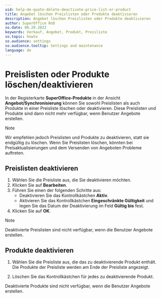 ```yaml
---
uid: help-de-quote-delete-deactivate-price-list-or-product
title: Angebot löschen Preislisten oder Produkte deaktivieren
description: Angebot löschen Preislisten oder Produkte deaktivieren
author: SuperOffice RnD
so.date: 06.29.2022
keywords: Verkauf, Angebot, Produkt, Preisliste
so.topic: howto
so.audience: settings
so.audience.tooltip: Settings and maintenance
language: de
---
```


# Preislisten oder Produkte löschen/deaktivieren

In der Registerkarte **SuperOffice-Produkte** in der Ansicht **Angebot/Synchronisierung** können Sie sowohl Preislisten als auch Produkte in einer Preisliste löschen oder deaktivieren. Diese Preislisten und Produkte sind dann nicht mehr verfügbar, wenn Benutzer Angebote erstellen.

> [!NOTE]
> Wir empfehlen jedoch Preislisten und Produkte zu deaktivieren, statt sie endgültig zu löschen. Wenn Sie Preislisten löschen, könnten bei Preisaktualisierungen und dem Versenden von Angeboten Probleme auftreten.

## Preislisten deaktivieren

1. Wählen Sie die Preisliste aus, die Sie deaktivieren möchten.
2. Klicken Sie auf **Bearbeiten**.
3. Führen Sie einen der folgenden Schritte aus:
    * Deaktivieren Sie das Kontrollkästchen **Aktiv**.
    * Aktivieren Sie das Kontrollkästchen **Eingeschränkte Gültigkeit** und legen Sie das Datum der Deaktivierung im Feld **Gültig bis** fest.
4. Klicken Sie auf **OK**.

> [!NOTE]
> Deaktivierte Preislisten sind nicht verfügbar, wenn die Benutzer Angebote erstellen.

## Produkte deaktivieren

1. Wählen Sie die Preisliste aus, die das zu deaktivierende Produkt enthält. Die Produkte der Preisliste werden am Ende der Preisliste angezeigt.

2. Löschen Sie das Kontrollkästchen für jedes zu deaktivierende Produkt.

Deaktivierte Produkte sind nicht verfügbar, wenn die Benutzer Angebote erstellen.
